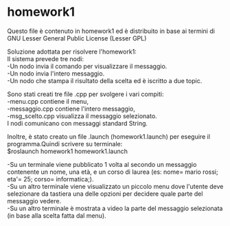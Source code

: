 # homework1 
Questo file è contenuto in homework1 ed è distribuito in base ai termini di GNU Lesser General Public License (Lesser GPL)<br>

Soluzione adottata per risolvere l'homework1:<br>
Il sistema prevede tre nodi:<br>
-Un nodo invia il comando per visualizzare il messaggio.<br>
-Un nodo invia l'intero messaggio.<br>
-Un nodo che stampa il risultato della scelta ed è iscritto a due topic.<br>

Sono stati creati tre file .cpp per svolgere i vari compiti:<br>
-menu.cpp contiene il menu, <br>
-messaggio.cpp contiene l'intero messaggio, <br>
-msg_scelto.cpp visualizza il messaggio selezionato.<br>
I nodi comunicano con messaggi standard String.<br>

Inoltre, è stato creato un file .launch (homework1.launch) per eseguire il programma.Quindi scrivere su terminale:<br>
$roslaunch homework1 homework1.launch

-Su un terminale viene pubblicato 1 volta al secondo un messaggio contenente un nome, una età, e un corso di laurea (es: nome= mario rossi; eta'= 25; corso= informatica;).<br>
-Su un altro terminale viene visualizzato un piccolo menu dove l'utente deve selezionare da tastiera una delle opzioni per decidere quale parte del messaggio vedere. <br>
-Su un altro terminale è mostrata a video la parte del messaggio selezionata (in base alla scelta fatta dal menu).<br>



